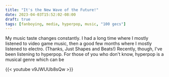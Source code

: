 ```yaml
---
title: "It's the New Wave of the Future!"
date: 2023-04-03T15:52:02-08:00
draft: true
tags: [fanboying, media, hyperpop, music, "100 gecs"]
---
```


My music taste changes constantly. I had a long time where I mostly listened to
video game music, then a good few months where I mostly listened to electro.
(Thanks, Just Shapes and Beats!) Recently, though, I've been listening to 
hyperpop. For those of you who don't know, hyperpop is a musical genre which can be

{{< youtube v9JWUUb8sQw >}}

